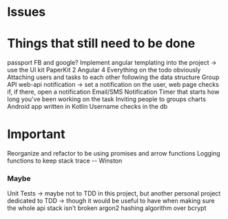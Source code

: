 # Issues



# Things that still need to be done

passport FB and google?
Implement angular templating into the project
    -> use the UI kit PaperKit 2 Angular 4
Everything on the todo obviously
Attaching users and tasks to each other following the data structure
Group API 
web-api notification -> set a notification on the user, web page checks if, if there, open a notification
Email/SMS Notification
Timer that starts how long you've been working on the task
Inviting people to groups
charts
Android app written in Kotlin
Username checks in the db

# Important 

Reorganize and refactor to be using promises and arrow functions
Logging functions to keep stack trace -- Winston


### Maybe 

Unit Tests -> maybe not to TDD in this project, but another personal project dedicated to TDD 
    -> though it would be useful to have when making sure the whole api stack isn't broken 
argon2 hashing algorithm over bcrypt






